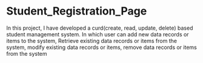 # Student_Registration_Page
In this project, I have developed a curd(create, read, update, delete)  based student management system. In which user can add new data records or items to the system,  Retrieve existing data records or items from the system, modify existing data records or items, remove data records or items from the system
